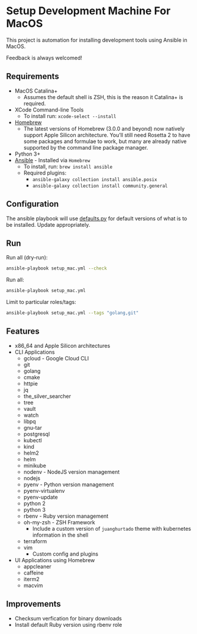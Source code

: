 # Setup Development Machine For MacOS

This project is automation for installing development tools using Ansible in MacOS.

Feedback is always welcomed!

## Requirements

- MacOS Catalina+
  - Assumes the default shell is ZSH, this is the reason it Catalina+ is required.
- XCode Command-line Tools
  - To install run: `xcode-select --install`
- [Homebrew](https://brew.sh/)
  - The latest versions of Homebrew (3.0.0 and beyond) now natively support Apple Silicon
    architecture. You’ll still need Rosetta 2 to have some packages and formulae to work, but
    many are already native supported by the command line package manager.
- Python 3+
- [Ansible](https://docs.ansible.com/ansible/latest/index.html) - Installed via `Homebrew`
  - To install, run: `brew install ansible`
  - Required plugins:
    - `ansible-galaxy collection install ansible.posix`
    - `ansible-galaxy collection install community.general`

## Configuration

The ansible playbook will use [defaults.py](./defaults.yml) for default versions of what is to be installed.
Update appropriately.

## Run

Run all (dry-run):

```bash
ansible-playbook setup_mac.yml --check
```

Run all:

```bash
ansible-playbook setup_mac.yml
```

Limit to particular roles/tags:

```bash
ansible-playbook setup_mac.yml --tags "golang,git"
```

## Features

- x86_64 and Apple Silicon architectures
- CLI Applications
  - gcloud - Google Cloud CLI
  - git
  - golang
  - cmake
  - httpie
  - jq
  - the_silver_searcher
  - tree
  - vault
  - watch
  - libpq
  - gnu-tar
  - postgresql
  - kubectl
  - kind
  - helm2
  - helm
  - minikube
  - nodenv - NodeJS version management
  - nodejs
  - pyenv - Python version management
  - pyenv-virtualenv
  - pyenv-update
  - python 2
  - python 3
  - rbenv - Ruby version management
  - oh-my-zsh - ZSH Framework
    - Include a custom version of `juanghurtado` theme with kubernetes information in the shell
  - terraform
  - vim
    - Custom config and plugins
- UI Applications using Homebrew
  - appcleaner
  - caffeine
  - iterm2
  - macvim

## Improvements

- Checksum verfication for binary downloads
- Install default Ruby version using rbenv role
